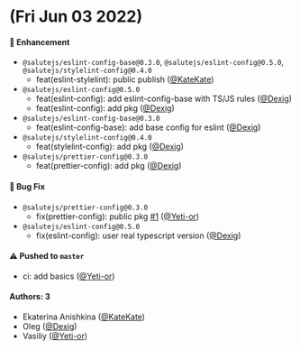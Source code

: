# (Fri Jun 03 2022)

#### 🚀 Enhancement

- `@salutejs/eslint-config-base@0.3.0`, `@salutejs/eslint-config@0.5.0`, `@salutejs/stylelint-config@0.4.0`
  - feat(eslint-stylelint): public publish ([@KateKate](https://github.com/KateKate))
- `@salutejs/eslint-config@0.5.0`
  - feat(eslint-config): add eslint-config-base with TS/JS rules ([@Dexig](https://github.com/Dexig))
  - feat(eslint-config): add pkg ([@Dexig](https://github.com/Dexig))
- `@salutejs/eslint-config-base@0.3.0`
  - feat(eslint-config-base): add base config for eslint ([@Dexig](https://github.com/Dexig))
- `@salutejs/stylelint-config@0.4.0`
  - feat(stylelint-config): add pkg ([@Dexig](https://github.com/Dexig))
- `@salutejs/prettier-config@0.3.0`
  - feat(prettier-config): add pkg ([@Dexig](https://github.com/Dexig))

#### 🐛 Bug Fix

- `@salutejs/prettier-config@0.3.0`
  - fix(prettier-config): public pkg [#1](https://github.com/salute-developers/grail/pull/1) ([@Yeti-or](https://github.com/Yeti-or))
- `@salutejs/eslint-config@0.5.0`
  - fix(eslint-config): user real typescript version ([@Dexig](https://github.com/Dexig))

#### ⚠️ Pushed to `master`

- ci: add basics ([@Yeti-or](https://github.com/Yeti-or))

#### Authors: 3

- Ekaterina Anishkina ([@KateKate](https://github.com/KateKate))
- Oleg ([@Dexig](https://github.com/Dexig))
- Vasiliy ([@Yeti-or](https://github.com/Yeti-or))

